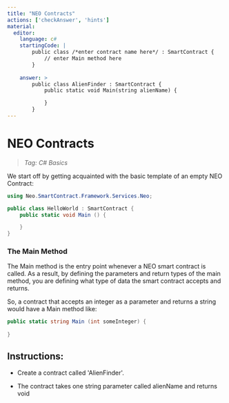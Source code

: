 ```yaml
---
title: "NEO Contracts"
actions: ['checkAnswer', 'hints']
material: 
  editor:
    language: c#
    startingCode: |
        public class /*enter contract name here*/ : SmartContract {
	        // enter Main method here
        }
        
    answer: > 
        public class AlienFinder : SmartContract {
            public static void Main(string alienName) {

            }
        }
---
```


# NEO Contracts
> *Tag: C# Basics*

We start off by getting acquainted with the basic template of an empty NEO Contract:

```c#
using Neo.SmartContract.Framework.Services.Neo;

public class HelloWorld : SmartContract {
    public static void Main () {

    }
}
```
### The Main Method

The Main method is the entry point whenever a NEO smart contract is called. As a result, by defining the parameters and return types of the main method, you are defining what type of data the smart contract accepts and returns. 

So, a contract that accepts an integer as a parameter and returns a string would have a Main method like: 

```c#
public static string Main (int someInteger) {
  
}
```



## Instructions: 

- Create a contract called 'AlienFinder'. 


- The contract takes one string parameter called alienName and returns void



